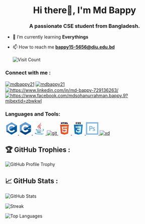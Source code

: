 <h1 align="center">Hi there👋, I'm Md Bappy</h1>
<h3 align="center">A passionate CSE student from Bangladesh.</h3>

- 🌱 I’m currently learning **Everythings**

- 📫 How to reach me **bappy15-5656@diu.edu.bd**
<br><br>
  <img src="https://visitcount.itsvg.in/api?id=mdbappy21&icon=0&color=12" alt="Visit Count">

<h3 align="left">Connect with me :</h3>
<p align="left">
    <a href="https://t.me/mdbappy21" target="blank"> <img align="center" src="https://cdn-icons-png.flaticon.com/512/906/906377.png?w=360&t=st=1683094489~exp=1683095089~hmac=43c97521da5b4065130ee0031a2c299202eec9c4a81088225b7a2ed48047953c" alt="mdbappy21" height="30" width="30" /></a>
    <a href="https://wa.link/c79zkw" target="_blank"> <img align="center" src="https://upload.wikimedia.org/wikipedia/commons/thumb/6/6b/WhatsApp.svg/1024px-WhatsApp.svg.png" alt="mdbappy21" height="42" width="42" /></a>
    <a href="https://www.linkedin.com/in/md-bappy-729136263/" target="blank"><img align="center" src="https://raw.githubusercontent.com/rahuldkjain/github-profile-readme-generator/master/src/images/icons/Social/linked-in-alt.svg" alt="https://www.linkedin.com/in/md-bappy-729136263/" height="30" width="40" /></a>
    <a href="https://www.facebook.com/mdsohanurrahman.bappy.9?mibextid=ZbWKwL" target="blank"><img align="center" src="https://raw.githubusercontent.com/rahuldkjain/github-profile-readme-generator/master/src/images/icons/Social/facebook.svg" alt="https://www.facebook.com/mdsohanurrahman.bappy.9?mibextid=zbwkwl" height="30" width="40" /></a>
</p>

<h3 align="left">Languages and Tools:</h3>
<p align="left"> <a href="https://www.cprogramming.com/" target="_blank" rel="noreferrer"> <img src="https://raw.githubusercontent.com/devicons/devicon/master/icons/c/c-original.svg" alt="c" width="40" height="40"/> </a>
    <a href="https://www.w3schools.com/cpp/" target="_blank" rel="noreferrer"> <img src="https://raw.githubusercontent.com/devicons/devicon/master/icons/cplusplus/cplusplus-original.svg" alt="cplusplus" width="40" height="40"/> </a>
    <a href="https://www.java.com" target="_blank" rel="noreferrer"> <img src="https://raw.githubusercontent.com/devicons/devicon/master/icons/java/java-original.svg" alt="java" width="40" height="40"/> </a>
    <a href="https://git-scm.com/" target="_blank" rel="noreferrer"> <img src="https://www.vectorlogo.zone/logos/git-scm/git-scm-icon.svg" alt="git" width="40" height="40"/> </a>
    <a href="https://www.w3.org/html/" target="_blank" rel="noreferrer"> <img src="https://raw.githubusercontent.com/devicons/devicon/master/icons/html5/html5-original-wordmark.svg" alt="html5" width="40" height="40"/> </a>
    <a href="https://www.w3schools.com/css/" target="_blank" rel="noreferrer"> <img src="https://raw.githubusercontent.com/devicons/devicon/master/icons/css3/css3-original-wordmark.svg" alt="css3" width="40" height="40"/> </a>
    <a href="https://www.photoshop.com/en" target="_blank" rel="noreferrer"> <img src="https://raw.githubusercontent.com/devicons/devicon/master/icons/photoshop/photoshop-line.svg" alt="photoshop" width="40" height="40"/> </a>
    <a href="https://www.adobe.com/products/xd.html" target="_blank" rel="noreferrer"> <img src="https://cdn.worldvectorlogo.com/logos/adobe-xd.svg" alt="xd" width="40" height="40"/> </a>
</p>

## 🏆 GitHub Trophies :
<img src="https://github-profile-trophy.vercel.app/?username=mdbappy21&theme=onestar&no-frame=true&no-bg=false&margin-w=4" alt="GitHub Profile Trophy">

## 📈 GitHub Stats :
<p><img align="center" src="https://github-readme-stats.vercel.app/api?username=mdbappy21&theme=great-gatsby&hide_show_icons=true&locale=en" alt="GitHub Stats" /></p>
<p><img src="https://github-readme-streak-stats.herokuapp.com/?user=mdbappy21&theme=great-gatsby" align="center"  alt="Streak" /></p>
<p><img align="left" src="https://github-readme-stats.vercel.app/api/top-langs?username=mdbappy21&theme=great-gatsby" alt="Top Languages" /></p>

